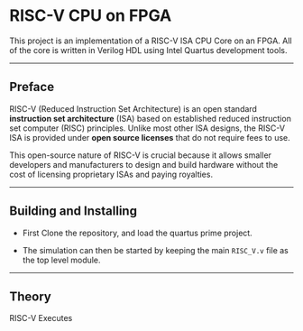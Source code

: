 # RISC-V CPU on FPGA

This project is an implementation of a RISC-V ISA CPU Core on an FPGA. All of the core is written in Verilog HDL using Intel Quartus development tools.

---

## Preface

RISC-V (Reduced Instruction Set Architecture) is an open standard **instruction set architecture** (ISA) based on established reduced instruction set computer (RISC) principles. Unlike most other ISA designs, the RISC-V ISA is provided under **open source licenses** that do not require fees to use.

This open-source nature of RISC-V is crucial because it allows smaller developers and manufacturers to design and build hardware without the cost of licensing proprietary ISAs and paying royalties.

---

## Building and Installing

- First Clone the repository,  and load the quartus prime project.

- The simulation can then be started by keeping the main `RISC_V.v` file as the top level module.

---

## Theory

RISC-V Executes

